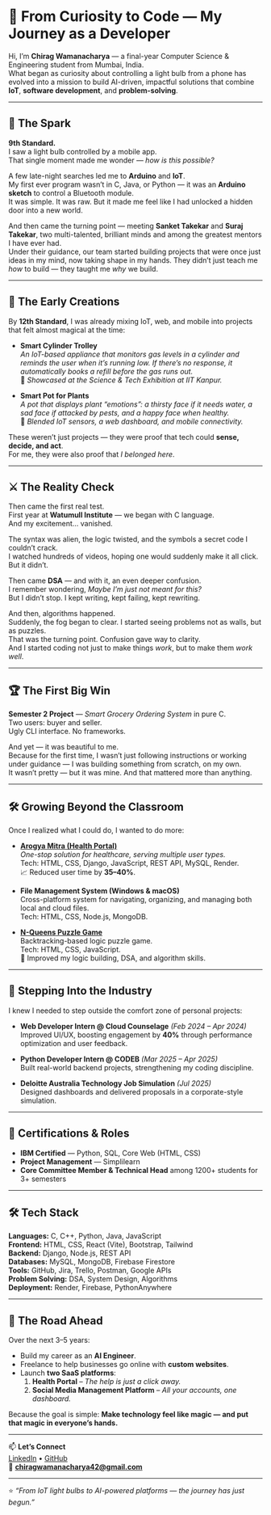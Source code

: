 # 🚀 From Curiosity to Code — My Journey as a Developer

Hi, I’m **Chirag Wamanacharya** — a final-year Computer Science & Engineering student from Mumbai, India.  
What began as curiosity about controlling a light bulb from a phone has evolved into a mission to build AI-driven, impactful solutions that combine **IoT**, **software development**, and **problem-solving**.

---

## 🌱 The Spark
**9th Standard.**  
I saw a light bulb controlled by a mobile app.  
That single moment made me wonder — *how is this possible?*

A few late-night searches led me to **Arduino** and **IoT**.  
My first ever program wasn’t in C, Java, or Python — it was an **Arduino sketch** to control a Bluetooth module.  
It was simple. It was raw. But it made me feel like I had unlocked a hidden door into a new world.

And then came the turning point — meeting **Sanket Takekar** and **Suraj Takekar**, two multi-talented, brilliant minds and among the greatest mentors I have ever had.  
Under their guidance, our team started building projects that were once just ideas in my mind, now taking shape in my hands. They didn’t just teach me *how* to build — they taught me *why* we build.

---

## 🌿 The Early Creations
By **12th Standard**, I was already mixing IoT, web, and mobile into projects that felt almost magical at the time:  

- **Smart Cylinder Trolley**  
  *An IoT-based appliance that monitors gas levels in a cylinder and reminds the user when it’s running low. If there’s no response, it automatically books a refill before the gas runs out.*  
  🔹 *Showcased at the Science & Tech Exhibition at IIT Kanpur.*  

- **Smart Pot for Plants**  
  *A pot that displays plant “emotions”: a thirsty face if it needs water, a sad face if attacked by pests, and a happy face when healthy.*  
  🔹 *Blended IoT sensors, a web dashboard, and mobile connectivity.*  

These weren’t just projects — they were proof that tech could **sense, decide, and act**.  
For me, they were also proof that *I belonged here*.

---

## ⚔️ The Reality Check
Then came the first real test.  
First year at **Watumull Institute** — we began with C language.  
And my excitement… vanished.  

The syntax was alien, the logic twisted, and the symbols a secret code I couldn’t crack.  
I watched hundreds of videos, hoping one would suddenly make it all click. But it didn’t.  

Then came **DSA** — and with it, an even deeper confusion.  
I remember wondering, *Maybe I’m just not meant for this?*  
But I didn’t stop. I kept writing, kept failing, kept rewriting.  

And then, algorithms happened.  
Suddenly, the fog began to clear. I started seeing problems not as walls, but as puzzles.  
That was the turning point. Confusion gave way to clarity.  
And I started coding not just to make things *work*, but to make them *work well*.  

---

## 🏆 The First Big Win
**Semester 2 Project** — *Smart Grocery Ordering System* in pure C.  
Two users: buyer and seller.  
Ugly CLI interface. No frameworks.  

And yet — it was beautiful to me.  
Because for the first time, I wasn’t just following instructions or working under guidance — I was building something from scratch, on my own.  
It wasn’t pretty — but it was mine. And that mattered more than anything.

---

## 🛠 Growing Beyond the Classroom
Once I realized what I could do, I wanted to do more:  

- **[Arogya Mitra (Health Portal)](https://arogyamitra-2.onrender.com/)**  
  *One-stop solution for healthcare, serving multiple user types.*  
  Tech: HTML, CSS, Django, JavaScript, REST API, MySQL, Render.  
  📈 Reduced user time by **35–40%**.

- **File Management System (Windows & macOS)**  
  Cross-platform system for navigating, organizing, and managing both local and cloud files.  
  Tech: HTML, CSS, Node.js, MongoDB.

- **[N-Queens Puzzle Game](https://8-queengame.netlify.app/)**  
  Backtracking-based logic puzzle game.  
  Tech: HTML, CSS, JavaScript.  
  🎯 Improved my logic building, DSA, and algorithm skills.

---

## 💼 Stepping Into the Industry
I knew I needed to step outside the comfort zone of personal projects:  

- **Web Developer Intern @ Cloud Counselage** *(Feb 2024 – Apr 2024)*  
  Improved UI/UX, boosting engagement by **40%** through performance optimization and user feedback.

- **Python Developer Intern @ CODEB** *(Mar 2025 – Apr 2025)*  
  Built real-world backend projects, strengthening my coding discipline.

- **Deloitte Australia Technology Job Simulation** *(Jul 2025)*  
  Designed dashboards and delivered proposals in a corporate-style simulation.

---

## 📜 Certifications & Roles
- **IBM Certified** — Python, SQL, Core Web (HTML, CSS)  
- **Project Management** — Simplilearn  
- **Core Committee Member & Technical Head** among 1200+ students for 3+ semesters

---

## 🛠 Tech Stack
**Languages:** C, C++, Python, Java, JavaScript  
**Frontend:** HTML, CSS, React (Vite), Bootstrap, Tailwind  
**Backend:** Django, Node.js, REST API  
**Databases:** MySQL, MongoDB, Firebase Firestore  
**Tools:** GitHub, Jira, Trello, Postman, Google APIs  
**Problem Solving:** DSA, System Design, Algorithms  
**Deployment:** Render, Firebase, PythonAnywhere

---

## 🎯 The Road Ahead
Over the next 3–5 years:  
- Build my career as an **AI Engineer**.  
- Freelance to help businesses go online with **custom websites**.  
- Launch **two SaaS platforms**:  
  1. **Health Portal** – *The help is just a click away.*  
  2. **Social Media Management Platform** – *All your accounts, one dashboard.*  

Because the goal is simple: **Make technology feel like magic — and put that magic in everyone’s hands.**

---

📫 **Let’s Connect**  
[LinkedIn](https://www.linkedin.com/in/chirag-wamanacharya-a3ab6b255/) • [GitHub](https://github.com/Chirag-wamanacharya12)  
📧 **chiragwamanacharya42@gmail.com**

---
⭐ *“From IoT light bulbs to AI-powered platforms — the journey has just begun.”*
